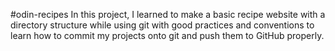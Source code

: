 #odin-recipes
In this project, I learned to make a basic recipe website with a directory structure
while using git with good practices and conventions to learn
how to commit my projects onto git and push them to GitHub properly.